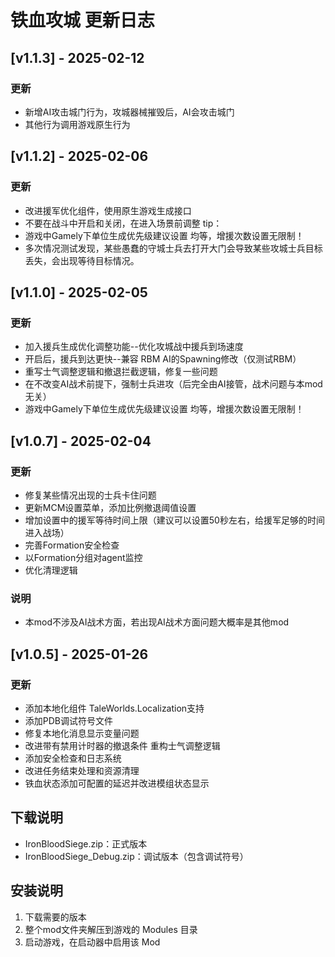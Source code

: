 # 铁血攻城 更新日志

## [v1.1.3] - 2025-02-12
### 更新
- 新增AI攻击城门行为，攻城器械摧毁后，AI会攻击城门
- 其他行为调用游戏原生行为



## [v1.1.2] - 2025-02-06
### 更新
- 改进援军优化组件，使用原生游戏生成接口
- 不要在战斗中开启和关闭，在进入场景前调整
tip：
- 游戏中Gamely下单位生成优先级建议设置 均等，增援次数设置无限制！
- 多次情况测试发现，某些愚蠢的守城士兵去打开大门会导致某些攻城士兵目标丢失，会出现等待目标情况。

## [v1.1.0] - 2025-02-05
### 更新
- 加入援兵生成优化调整功能--优化攻城战中援兵到场速度
- 开启后，援兵到达更快--兼容 RBM AI的Spawning修改（仅测试RBM）
- 重写士气调整逻辑和撤退拦截逻辑，修复一些问题
- 在不改变AI战术前提下，强制士兵进攻（后完全由AI接管，战术问题与本mod无关）
- 游戏中Gamely下单位生成优先级建议设置 均等，增援次数设置无限制！

## [v1.0.7] - 2025-02-04
### 更新
- 修复某些情况出现的士兵卡住问题
- 更新MCM设置菜单，添加比例撤退阈值设置
- 增加设置中的援军等待时间上限（建议可以设置50秒左右，给援军足够的时间进入战场）
- 完善Formation安全检查
- 以Formation分组对agent监控
- 优化清理逻辑

### 说明
- 本mod不涉及AI战术方面，若出现AI战术方面问题大概率是其他mod

## [v1.0.5] - 2025-01-26

### 更新
- 添加本地化组件 TaleWorlds.Localization支持
- 添加PDB调试符号文件
- 修复本地化消息显示变量问题
- 改进带有禁用计时器的撤退条件 重构士气调整逻辑
- 添加安全检查和日志系统
- 改进任务结束处理和资源清理
- 铁血状态添加可配置的延迟并改进模组状态显示


## 下载说明
- IronBloodSiege.zip：正式版本
- IronBloodSiege_Debug.zip：调试版本（包含调试符号）

## 安装说明
1. 下载需要的版本
2. 整个mod文件夹解压到游戏的 Modules 目录
3. 启动游戏，在启动器中启用该 Mod 